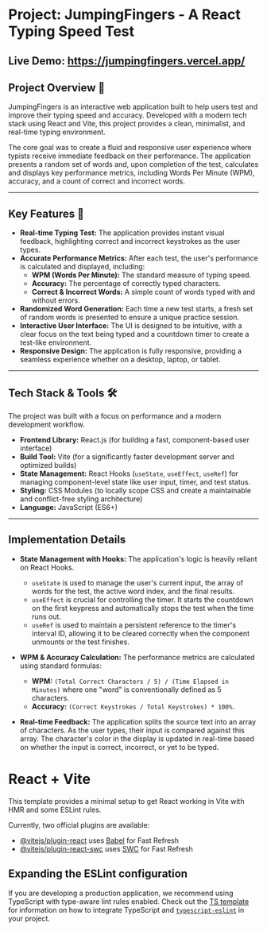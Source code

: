 # Project: JumpingFingers - A React Typing Speed Test

**Live Demo:** https://jumpingfingers.vercel.app/
---

## Project Overview 📝

JumpingFingers is an interactive web application built to help users test and improve their typing speed and accuracy. Developed with a modern tech stack using React and Vite, this project provides a clean, minimalist, and real-time typing environment.

The core goal was to create a fluid and responsive user experience where typists receive immediate feedback on their performance. The application presents a random set of words and, upon completion of the test, calculates and displays key performance metrics, including Words Per Minute (WPM), accuracy, and a count of correct and incorrect words.

---

## Key Features 🚀

* **Real-time Typing Test:** The application provides instant visual feedback, highlighting correct and incorrect keystrokes as the user types.
* **Accurate Performance Metrics:** After each test, the user's performance is calculated and displayed, including:
    * **WPM (Words Per Minute):** The standard measure of typing speed.
    * **Accuracy:** The percentage of correctly typed characters.
    * **Correct & Incorrect Words:** A simple count of words typed with and without errors.
* **Randomized Word Generation:** Each time a new test starts, a fresh set of random words is presented to ensure a unique practice session.
* **Interactive User Interface:** The UI is designed to be intuitive, with a clear focus on the text being typed and a countdown timer to create a test-like environment.
* **Responsive Design:** The application is fully responsive, providing a seamless experience whether on a desktop, laptop, or tablet.

---

## Tech Stack & Tools 🛠️

The project was built with a focus on performance and a modern development workflow.

* **Frontend Library:** React.js (for building a fast, component-based user interface)
* **Build Tool:** Vite (for a significantly faster development server and optimized builds)
* **State Management:** React Hooks (`useState`, `useEffect`, `useRef`) for managing component-level state like user input, timer, and test status.
* **Styling:** CSS Modules (to locally scope CSS and create a maintainable and conflict-free styling architecture)
* **Language:** JavaScript (ES6+)

---

## Implementation Details

* **State Management with Hooks:** The application's logic is heavily reliant on React Hooks.
    * `useState` is used to manage the user's current input, the array of words for the test, the active word index, and the final results.
    * `useEffect` is crucial for controlling the timer. It starts the countdown on the first keypress and automatically stops the test when the time runs out.
    * `useRef` is used to maintain a persistent reference to the timer's interval ID, allowing it to be cleared correctly when the component unmounts or the test finishes.

* **WPM & Accuracy Calculation:** The performance metrics are calculated using standard formulas:
    * **WPM:** `(Total Correct Characters / 5) / (Time Elapsed in Minutes)` where one "word" is conventionally defined as 5 characters.
    * **Accuracy:** `(Correct Keystrokes / Total Keystrokes) * 100%`.

* **Real-time Feedback:** The application splits the source text into an array of characters. As the user types, their input is compared against this array. The character's color in the display is updated in real-time based on whether the input is correct, incorrect, or yet to be typed.


# React + Vite

This template provides a minimal setup to get React working in Vite with HMR and some ESLint rules.

Currently, two official plugins are available:

- [@vitejs/plugin-react](https://github.com/vitejs/vite-plugin-react/blob/main/packages/plugin-react) uses [Babel](https://babeljs.io/) for Fast Refresh
- [@vitejs/plugin-react-swc](https://github.com/vitejs/vite-plugin-react/blob/main/packages/plugin-react-swc) uses [SWC](https://swc.rs/) for Fast Refresh

## Expanding the ESLint configuration

If you are developing a production application, we recommend using TypeScript with type-aware lint rules enabled. Check out the [TS template](https://github.com/vitejs/vite/tree/main/packages/create-vite/template-react-ts) for information on how to integrate TypeScript and [`typescript-eslint`](https://typescript-eslint.io) in your project.
